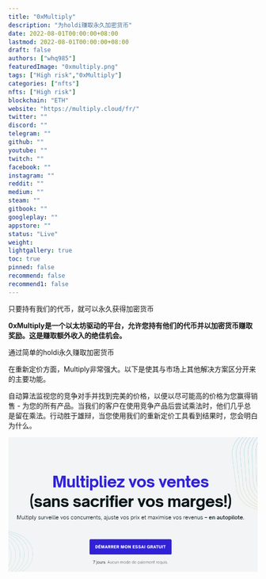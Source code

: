 ```yaml
---
title: "0xMultiply"
description: "为holdi赚取永久加密货币"
date: 2022-08-01T00:00:00+08:00
lastmod: 2022-08-01T00:00:00+08:00
draft: false
authors: ["whq985"]
featuredImage: "0xmultiply.png"
tags: ["High risk","0xMultiply"]
categories: ["nfts"]
nfts: ["High risk"]
blockchain: "ETH"
website: "https://multiply.cloud/fr/"
twitter: ""
discord: ""
telegram: ""
github: ""
youtube: ""
twitch: ""
facebook: ""
instagram: ""
reddit: ""
medium: ""
steam: ""
gitbook: ""
googleplay: ""
appstore: ""
status: "Live"
weight: 
lightgallery: true
toc: true
pinned: false
recommend: false
recommend1: false
---
```

只要持有我们的代币，就可以永久获得加密货币

**0xMultiply是一个以太坊驱动的平台，允许您持有他们的代币并以加密货币赚取奖励。这是赚取额外收入的绝佳机会。**

通过简单的holdi永久赚取加密货币

在重新定价方面，Multiply非常强大。以下是使其与市场上其他解决方案区分开来的主要功能。

自动算法监视您的竞争对手并找到完美的价格，以便以尽可能高的价格为您赢得销售 - 为您的所有产品。当我们的客户在使用竞争产品后尝试乘法时，他们几乎总是留在乘法。行动胜于雄辩，当您使用我们的重新定价工具看到结果时，您会明白为什么。

![1](1.PNG)

